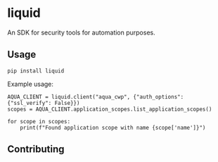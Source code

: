# liquid

An SDK for security tools for automation purposes.

## Usage

`pip install liquid`

Example usage:
```
AQUA_CLIENT = liquid.client("aqua_cwp", {"auth_options": {"ssl_verify": False}})
scopes = AQUA_CLIENT.application_scopes.list_application_scopes()

for scope in scopes:
    print(f"Found application scope with name {scope['name']}")
```

## Contributing
